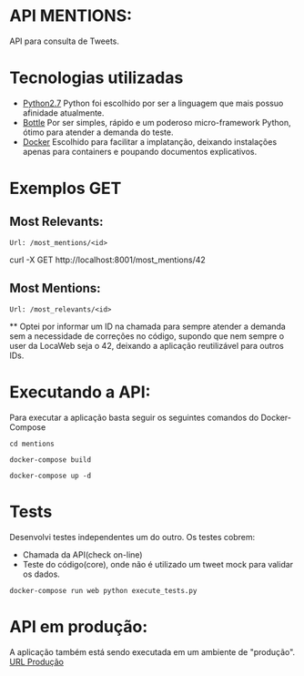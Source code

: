 # API MENTIONS:
API para consulta de Tweets.

  
# Tecnologias utilizadas

- [Python2.7](https://www.python.org)
Python foi escolhido por ser a linguagem que mais possuo afinidade atualmente.
- [Bottle](https://bottlepy.org/docs/dev/)
Por ser simples, rápido e um poderoso micro-framework Python, ótimo para atender a demanda do teste.
- [Docker](https://www.docker.com/)
Escolhido para facilitar a implatanção, deixando instalações apenas para containers e poupando documentos explicativos.


# Exemplos GET

## Most Relevants:
```
Url: /most_mentions/<id>
```
curl -X GET http://localhost:8001/most_mentions/42

## Most Mentions:
```
Url: /most_relevants/<id>
```
** Optei por informar um ID na chamada para sempre atender a demanda sem a necessidade de correções no código, supondo que nem sempre o user da LocaWeb seja o 42, deixando a aplicação reutilizável para outros IDs.


# Executando a API:
Para executar a aplicação basta seguir os seguintes comandos do Docker-Compose

```
cd mentions
```
```
docker-compose build
```
```
docker-compose up -d
```

# Tests
Desenvolvi testes independentes um do outro.
Os testes cobrem:
- Chamada da API(check on-line) 
- Teste do código(core), onde não é utilizado um tweet mock para validar os dados.
```
docker-compose run web python execute_tests.py
```

# API em produção:
A aplicação também está sendo executada em um ambiente de "produção".
<a href="http://198.199.65.250:8001/most_mentions/42">URL Produção</a>
